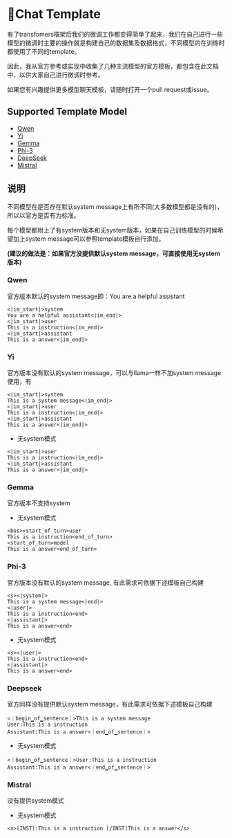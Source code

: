 # 🍻Chat Template

有了transfomers框架后我们的微调工作都变得简单了起来，我们在自己进行一些模型的微调时主要的操作就是构建自己的数据集及数据格式，不同模型的在训练时都使用了不同的template。

因此，我从官方参考或实现中收集了几种主流模型的官方模板，都包含在此文档中，以供大家自己进行微调时参考。

如果您有兴趣提供更多模型聊天模板，请随时打开一个pull request或issue。

## Supported Template Model

- [Qwen](#qwen)
- [Yi](#yi)
- [Gemma](#gemma)
- [Phi-3](#phi-3)
- [DeepSeek](#deepseek)
- [Mistral](#mistral)

## 说明
 不同模型在是否存在默认system message上有所不同(大多数模型都是没有的)，所以以官方是否有为标准。
 
每个模型都附上了有system版本和无system版本，如果在自己训练模型的时候希望加上system message可以参照template模板自行添加。

**(建议的做法是：如果官方没提供默认system message，可直接使用无system版本)**

### Qwen
官方版本默认的system message即：You are a helpful assistant
```text
<|im_start|>system
You are a helpful assistant<|im_end|>
<|im_start|>user
This is a instruction<|im_end|>
<|im_start|>assistant
This is a answer<|im_end|>
```

### Yi
官方版本没有默认的system message，可以与llama一样不加system message使用，有
```text
<|im_start|>system
This is a system message<|im_end|>
<|im_start|>user
This is a instruction<|im_end|>
<|im_start|>assistant
This is a answer<|im_end|>
```
- 无system模式
```text
<|im_start|>user
This is a instruction<|im_end|>
<|im_start|>assistant
This is a answer<|im_end|>
```

### Gemma
官方版本不支持system

- 无system模式
```text
<bos><start_of_turn>user
This is a instruction<end_of_turn>
<start_of_turn>model
This is a answer<end_of_turn>
```

### Phi-3
官方版本没有默认的system message, 有此需求可依据下述模板自己构建

```text
<s><|system|>
This is a system message<|end|>
<|user|>
This is a instruction<end>
<|assistant|>
This is a answer<end>
```
- 无system模式
```text
<s><|user|>
This is a instruction<end>
<|assistant|>
This is a answer<end>
```

### Deepseek
官方同样没有提供默认system message，有此需求可依据下述模板自己构建
```text
<｜begin▁of▁sentence｜>This is a system message
User:This is a instruction
Assistant:This is a answer<｜end▁of▁sentence｜>
```

- 无system模式
```text
<｜begin▁of▁sentence｜>User:This is a instruction
Assistant:This is a answer<｜end▁of▁sentence｜>
```

### Mistral
没有提供system模式
- 无system模式
```text
<s>[INST]:This is a instruction [/INST]This is a answer</s>
```